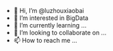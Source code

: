 - 👋 Hi, I’m @luzhouxiaobai
- 👀 I’m interested in BigData 
- 🌱 I’m currently learning ...
- 💞️ I’m looking to collaborate on ...
- 📫 How to reach me ...

<!---
luzhouxiaobai/luzhouxiaobai is a ✨ special ✨ repository because its `README.md` (this file) appears on your GitHub profile.
You can click the Preview link to take a look at your changes.
--->
